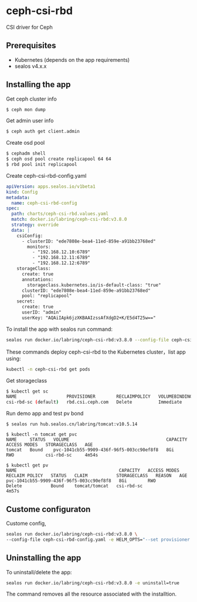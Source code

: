 # ceph-csi-rbd

CSI driver for Ceph

## Prerequisites

- Kubernetes (depends on the app requirements)
- sealos v4.x.x

## Installing the app

Get ceph cluster info

```bash
$ ceph mon dump
```

Get admin user info

```bash
$ ceph auth get client.admin
```

Create osd pool

```bash
$ cephadm shell
$ ceph osd pool create replicapool 64 64
$ rbd pool init replicapool
```

Create ceph-csi-rbd-config.yaml

```yaml
apiVersion: apps.sealos.io/v1beta1
kind: Config
metadata:
  name: ceph-csi-rbd-config
spec:
  path: charts/ceph-csi-rbd.values.yaml
  match: docker.io/labring/ceph-csi-rbd:v3.8.0
  strategy: override
  data: |
    csiConfig:
      - clusterID: "ede7808e-bea4-11ed-859e-a91bb23768ed"
        monitors:
          - "192.168.12.10:6789"
          - "192.168.12.11:6789"
          - "192.168.12.12:6789"
    storageClass:
      create: true
      annotations:
        storageclass.kubernetes.io/is-default-class: "true"
      clusterID: "ede7808e-bea4-11ed-859e-a91bb23768ed"
      pool: "replicapool"
    secret:
      create: true
      userID: "admin"
      userKey: "AQAiIApk6jzXKBAAIzssAfXdgD2+K/E5d4T25w=="
```

To install the app with sealos run  command:

```bash
sealos run docker.io/labring/ceph-csi-rbd:v3.8.0 --config-file ceph-csi-rbd-config.yaml
```

These commands deploy ceph-csi-rbd to the Kubernetes cluster，list app using:

```bash
kubectl -n ceph-csi-rbd get pods
```

Get storageclass

```bash
$ kubectl get sc
NAME                   PROVISIONER        RECLAIMPOLICY   VOLUMEBINDINGMODE   ALLOWVOLUMEEXPANSION   AGE
csi-rbd-sc (default)   rbd.csi.ceph.com   Delete          Immediate           true                   5m43s
```

Run demo app and test pv bond

```
$ sealos run hub.sealos.cn/labring/tomcat:v10.5.14

$ kubectl -n tomcat get pvc
NAME     STATUS   VOLUME                                     CAPACITY   ACCESS MODES   STORAGECLASS   AGE
tomcat   Bound    pvc-1041cb55-9909-436f-96f5-003cc90ef8f8   8Gi        RWO            csi-rbd-sc     4m54s

$ kubectl get pv
NAME                                       CAPACITY   ACCESS MODES   RECLAIM POLICY   STATUS   CLAIM           STORAGECLASS   REASON   AGE
pvc-1041cb55-9909-436f-96f5-003cc90ef8f8   8Gi        RWO            Delete           Bound    tomcat/tomcat   csi-rbd-sc              4m57s
```

## Custome configuraton

Custome  config,

```bash
sealos run docker.io/labring/ceph-csi-rbd:v3.8.0 \
--config-file ceph-csi-rbd-config.yaml -e HELM_OPTS="--set provisioner.replicaCount=1"
```

## Uninstalling the app

To uninstall/delete the app:

```bash
sealos run docker.io/labring/ceph-csi-rbd:v3.8.0 -e uninstall=true
```

The command removes all the resource associated with the installtion.
